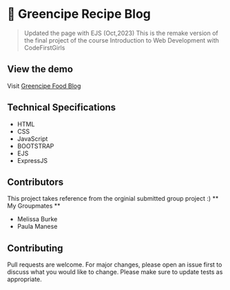 # 🥙 Greencipe Recipe Blog
> Updated the page with EJS (Oct,2023)
> This is the remake version of the final project of the course Introduction to Web Development with CodeFirstGirls


## View the demo
Visit [Greencipe Food Blog]([https://greencipe.onrender.com/])

## Technical Specifications
- HTML
- CSS
- JavaScript
- BOOTSTRAP
- EJS
- ExpressJS

## Contributors
This project takes reference from the orginial submitted group project :)
** My Groupmates ** 
- Melissa Burke
- Paula Manese

## Contributing
Pull requests are welcome. For major changes, please open an issue first to discuss what you would like to change.
Please make sure to update tests as appropriate.
